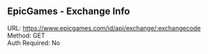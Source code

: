 ## EpicGames - Exchange Info

URL: https://www.epicgames.com/id/api/exchange/:exchangecode \
Method: GET \
Auth Required: No

